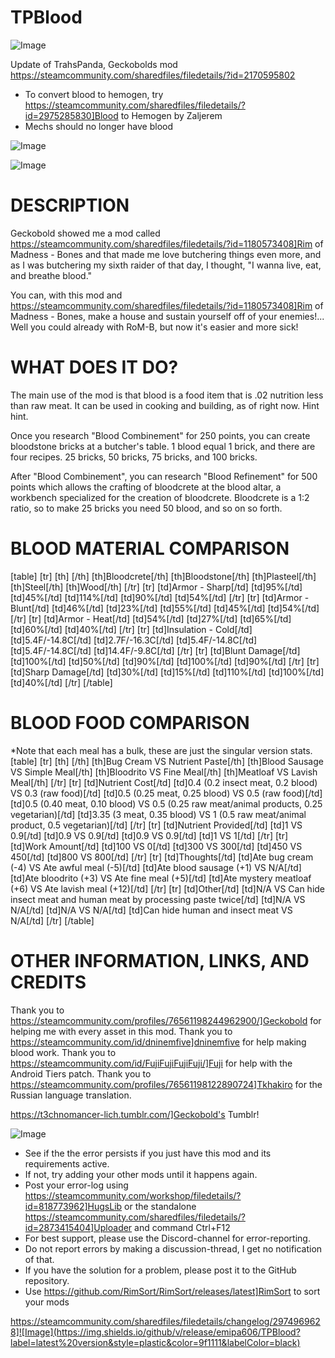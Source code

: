 # TPBlood

![Image](https://i.imgur.com/buuPQel.png)

Update of TrahsPanda, Geckobolds mod https://steamcommunity.com/sharedfiles/filedetails/?id=2170595802

- To convert blood to hemogen, try https://steamcommunity.com/sharedfiles/filedetails/?id=2975285830]Blood to Hemogen by Zaljerem
- Mechs should no longer have blood

![Image](https://i.imgur.com/pufA0kM.png)

	
![Image](https://i.imgur.com/Z4GOv8H.png)

# DESCRIPTION


Geckobold showed me a mod called https://steamcommunity.com/sharedfiles/filedetails/?id=1180573408]Rim of Madness - Bones and that made me love butchering things even more, and as I was butchering my sixth raider of that day, I thought, "I wanna live, eat, and breathe blood."

You can, with this mod and https://steamcommunity.com/sharedfiles/filedetails/?id=1180573408]Rim of Madness - Bones, make a house and sustain yourself off of your enemies!... Well you could already with RoM-B, but now it's easier and more sick!

# WHAT DOES IT DO?


The main use of the mod is that blood is a food item that is .02 nutrition less than raw meat. It can be used in cooking and building, as of right now. Hint hint.

Once you research "Blood Combinement" for 250 points, you can create bloodstone bricks at a butcher's table. 1 blood equal 1 brick, and there are four recipes. 25 bricks, 50 bricks, 75 bricks, and 100 bricks.

After "Blood Combinement", you can research "Blood Refinement" for 500 points which allows the crafting of bloodcrete at the blood altar, a workbench specialized for the creation of bloodcrete. Bloodcrete is a 1:2 ratio, so to make 25 bricks you need 50 blood, and so on so forth.

# BLOOD MATERIAL COMPARISON


[table]
    [tr]
        [th]     [/th]
        [th]Bloodcrete[/th]
        [th]Bloodstone[/th]
        [th]Plasteel[/th]
        [th]Steel[/th]
        [th]Wood[/th]
    [/tr]
    [tr]
        [td]Armor - Sharp[/td]
        [td]95%[/td]
        [td]45%[/td]
        [td]114%[/td]
        [td]90%[/td]
        [td]54%[/td]
    [/tr]
    [tr]
        [td]Armor - Blunt[/td]
        [td]46%[/td]
        [td]23%[/td]
        [td]55%[/td]
        [td]45%[/td]
        [td]54%[/td]
    [/tr]
    [tr]
        [td]Armor - Heat[/td]
        [td]54%[/td]
        [td]27%[/td]
        [td]65%[/td]
        [td]60%[/td]
        [td]40%[/td]
    [/tr]
    [tr]
        [td]Insulation - Cold[/td]
        [td]5.4F/-14.8C[/td]
        [td]2.7F/-16.3C[/td]
        [td]5.4F/-14.8C[/td]
        [td]5.4F/-14.8C[/td]
        [td]14.4F/-9.8C[/td]
    [/tr]
    [tr]
        [td]Blunt Damage[/td]
        [td]100%[/td]
        [td]50%[/td]
        [td]90%[/td]
        [td]100%[/td]
        [td]90%[/td]
    [/tr]
    [tr]
        [td]Sharp Damage[/td]
        [td]30%[/td]
        [td]15%[/td]
        [td]110%[/td]
        [td]100%[/td]
        [td]40%[/td]
    [/tr]
[/table]

# BLOOD FOOD COMPARISON

*Note that each meal has a bulk, these are just the singular version stats.
[table]
    [tr]
        [th]     [/th]
        [th]Bug Cream VS Nutrient Paste[/th]
        [th]Blood Sausage VS Simple Meal[/th]
        [th]Bloodrito VS Fine Meal[/th]
        [th]Meatloaf VS Lavish Meal[/th]
    [/tr]
    [tr]
        [td]Nutrient Cost[/td]
        [td]0.4 (0.2 insect meat, 0.2 blood) VS 0.3 (raw food)[/td]
        [td]0.5 (0.25 meat, 0.25 blood) VS 0.5 (raw food)[/td]
        [td]0.5 (0.40 meat, 0.10 blood) VS 0.5 (0.25 raw meat/animal products, 0.25 vegetarian)[/td]
        [td]3.35 (3 meat, 0.35 blood) VS 1 (0.5 raw meat/animal product, 0.5 vegetarian)[/td]
    [/tr]
    [tr]
        [td]Nutrient Provided[/td]
        [td]1 VS 0.9[/td]
        [td]0.9 VS 0.9[/td]
        [td]0.9 VS 0.9[/td]
        [td]1 VS 1[/td]
    [/tr]
    [tr]
        [td]Work Amount[/td]
        [td]100 VS 0[/td]
        [td]300 VS 300[/td]
        [td]450 VS 450[/td]
        [td]800 VS 800[/td]
    [/tr]
    [tr]
        [td]Thoughts[/td]
        [td]Ate bug cream (-4) VS Ate awful meal (-5)[/td]
        [td]Ate blood sausage (+1) VS N/A[/td]
        [td]Ate bloodrito (+3) VS Ate fine meal (+5)[/td]
        [td]Ate mystery meatloaf (+6) VS Ate lavish meal (+12)[/td]
    [/tr]
    [tr]
        [td]Other[/td]
        [td]N/A VS Can hide insect meat and human meat by processing paste twice[/td]
        [td]N/A VS N/A[/td]
        [td]N/A VS N/A[/td]
        [td]Can hide human and insect meat VS N/A[/td]
    [/tr]
[/table]

# OTHER INFORMATION, LINKS, AND CREDITS


Thank you to https://steamcommunity.com/profiles/76561198244962900/]Geckobold for helping me with every asset in this mod.
Thank you to https://steamcommunity.com/id/dninemfive]dninemfive for help making blood work.
Thank you to https://steamcommunity.com/id/FujiFujiFujiFuji/]Fuji for help with the Android Tiers patch.
Thank you to https://steamcommunity.com/profiles/76561198122890724]Tkhakiro for the Russian language translation.

https://t3chnomancer-lich.tumblr.com/]Geckobold's Tumblr!

![Image](https://i.imgur.com/PwoNOj4.png)



-  See if the the error persists if you just have this mod and its requirements active.
-  If not, try adding your other mods until it happens again.
-  Post your error-log using https://steamcommunity.com/workshop/filedetails/?id=818773962]HugsLib or the standalone https://steamcommunity.com/sharedfiles/filedetails/?id=2873415404]Uploader and command Ctrl+F12
-  For best support, please use the Discord-channel for error-reporting.
-  Do not report errors by making a discussion-thread, I get no notification of that.
-  If you have the solution for a problem, please post it to the GitHub repository.
-  Use https://github.com/RimSort/RimSort/releases/latest]RimSort to sort your mods



https://steamcommunity.com/sharedfiles/filedetails/changelog/2974969628]![Image](https://img.shields.io/github/v/release/emipa606/TPBlood?label=latest%20version&style=plastic&color=9f1111&labelColor=black)


